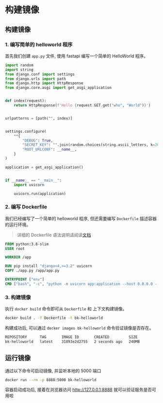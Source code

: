 # 构建镜像

## 构建镜像
### 1. 编写简单的 helloworld 程序
首先我们创建 `app.py` 文件, 使用 fastapi 编写一个简单的 HelloWorld 程序。

```python
import random
import string
from django.conf import settings
from django.urls import path
from django.http import HttpResponse
from django.core.asgi import get_asgi_application


def index(request):
    return HttpResponse(f'Hello {request.GET.get("who", "World")}')


urlpatterns = [path("", index)]


settings.configure(
    **{
        "DEBUG": True,
        "SECRET_KEY": "".join(random.choices(string.ascii_letters, k=20)),
        "ROOT_URLCONF": __name__,
    }
)

application = get_asgi_application()


if __name__ == "__main__":
    import uvicorn

    uvicorn.run(application)

```

### 2. 编写 Dockerfile
我们已经编写了一个简单的 helloworld 程序, 但还需要编写 `Dockerfile` 描述容器的运行环境。

> 详细的 Dockerfile 语法说明请阅读[文档](https://docs.docker.com/engine/reference/builder/)

```dockerfile
FROM python:3.8-slim
USER root

WORKDIR /app

RUN pip install "django<4,>=3.2" uvicorn
COPY ./app.py /app/app.py

ENTRYPOINT ["env"]
CMD ["bash", "-c", "python -m uvicorn app:application --host 0.0.0.0 --port ${PORT:-5000}"]
```

### 3. 构建镜像
执行 `docker build` 命令即可从 `Dockerfile` 和 上下文构建镜像。

```bash
docker build . -f Dockerfile -t bk-helloworld
```

构建成功后, 可以通过 `docker images bk-helloworld` 命令验证镜像是否存在。

```bash
REPOSITORY      TAG       IMAGE ID       CREATED         SIZE
bk-helloworld   latest    31893e2d2755   2 seconds ago   240MB
```

## 运行镜像
通过以下命令可启动镜像, 并监听本地的 5000 端口

```bash
docker run --rm -p 8888:5000 bk-helloworld 
```

容器启动成功后, 接着在浏览器访问 http://127.0.0.1:8888 就可以验证服务是否可用啦
